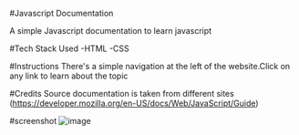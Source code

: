 #Javascript Documentation

A simple Javascript documentation to learn javascript

#Tech Stack Used
-HTML
-CSS

#Instructions
There's a simple navigation at the left of the website.Click on any link to learn about the topic

#Credits
Source documentation is taken from different sites (https://developer.mozilla.org/en-US/docs/Web/JavaScript/Guide)

#screenshot
![image](https://user-images.githubusercontent.com/94616578/194881514-63c57787-afd7-4a66-a915-61f39543df4c.png)
